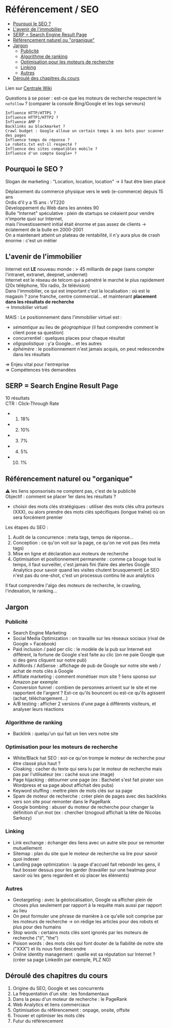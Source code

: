 Référencement / SEO
===================

<!-- MarkdownTOC uri_encoding="false" -->

- [Pourquoi le SEO ?](#pourquoi-le-seo-)
- [L'avenir de l'immobilier](#lavenir-de-limmobilier)
- [SERP = Search Engine Result Page](#serp--search-engine-result-page)
- [Référencement naturel ou "organique"](#référencement-naturel-ou-organique)
- [Jargon](#jargon)
  - [Publicité](#publicité)
  - [Algorithme de ranking](#algorithme-de-ranking)
  - [Optimisation pour les moteurs de recherche](#optimisation-pour-les-moteurs-de-recherche)
  - [Linking](#linking)
  - [Autres](#autres)
- [Déroulé des chapitres du cours](#déroulé-des-chapitres-du-cours)

<!-- /MarkdownTOC -->

Lien sur [Centrale Wiki](https://wiki.centraliens-lille.org/wiki/APP_SEO_/_R%C3%A9f%C3%A9rencement)

Questions à se poser : est-ce que les moteurs de recherche respectent le `nofollow` ? (comparer la console Bing/Google et les logs serveurs)

```
Influence HTTP/HTTPS ?
Influence HTTP1/HTTP2 ?
Influence AMP ?
Backlinks au blackmarket ?
Crawl budget : Google alloue un certain temps à ses bots pour scanner des pages
Influence temps de réponse ?
Le robots.txt est-il respecté ?
Influence des sites compatibles mobile ?
Influence d'un compte Google+ ?
```

## Pourquoi le SEO ?

Slogan de marketing : "Location, location, location" -> il faut être bien placé

Déplacement du commerce physique vers le web (e-commerce) depuis 15 ans  
Ordis d'il y a 15 ans : VT220  
Développement du Web dans les années 90  
Bulle "Internet" spéculative : plein de startups se créaient pour vendre n'importe quoi sur Internet,  
mais l'investissement initial était énorme et pas assez de clients -> éclatement de la bulle en 2000-2001  
On a maintenant atteint un plateau de rentabilité, il n'y aura plus de crash énorme : c'est un métier

## L'avenir de l'immobilier

Internet est **LE** nouveau monde : > 45 milliards de page (sans compter l'intranet, extranet, deepnet, undernet)  
Internet est le réseau de telcom qui a pénétré le marché le plus rapidement (20x téléphone, 10x radio, 3x télévision)  
Dans l'immobilier, ce qui est important c'est la localisation : où est le magasin ? zone franche, centre commercial... et maintenant **placement dans les résultats de recherche**  
-> Immobilier virtuel

MAIS :
Le positionnement dans l'immobilier virtuel est :
  - *sémantique* au lieu de *géographique* (il faut comprendre comment le client pose sa question)
  - concurrentiel : quelques places pour chaque résultat
  - *oligopolistique* : y'a Google... et les autres
  - *éphémère* : le positionnement n'est jamais acquis, on peut redescendre dans les résultats

=> Enjeu vital pour l'entreprise  
=> Compétences très demandées

## SERP = Search Engine Result Page

10 résultats  
CTR : Click-Through Rate
  * 1. 18%
  * 2. 10%
  * 3. 7%
  * 4. 5%
  * 10. 1%

## Référencement naturel ou "organique"

:warning: les liens sponsorisés ne comptent pas, c'est de la publicité  
Objectif : comment se placer 1er dans les résultats ?  
  - choisir des mots clés stratégiques : utiliser des mots clés ultra porteurs (XXX), ou alors prendre des mots clés spécifiques (longue traîne) où on sera forcément premier

Les étapes du SEO :
  1. Audit de la concurrence : meta tags, temps de réponse...
  2. Conception : ce qu'on voit sur la page, ce qu'on ne voit pas (les meta tags)
  3. Mise en ligne et déclaration aux moteurs de recherche
  4. Optimisation et positionnement permanente : comme ça bouge tout le temps, il faut surveiller, c'est jamais fini (faire des alertes Google Analytics pour savoir quand les visites chutent brusquement)
Le SEO n'est pas du one-shot, c'est un processus continu lié aux analytics

Il faut comprendre l'algo des moteurs de recherche, le crawling, l'indexation, le ranking...

## Jargon

### Publicité
  - Search Engine Marketing
  - Social Media Optimization : on travaille sur les réseaux sociaux (rival de Google = Facebook)
  - Paid inclusion / paid per clic : le modèle de la pub sur Internet est différent, la fortune de Google s'est faite au clic (on ne paie Google que si des gens cliquent sur notre pub)
  - AdWords / AdSense : affichage de pub de Google sur notre site web / achat de mots clés à Google
  - Affiliate marketing : comment monétiser mon site ? liens sponso sur Amazon par exemple
  - Conversion funnel : combien de personnes arrivent sur le site et me rapportent de l'argent ? Est-ce qu'ils bouncent ou est-ce qu'ils agissent (achat, téléchargement...)
  - A/B testing : afficher 2 versions d'une page à différents visiteurs, et analyser leurs réactions

### Algorithme de ranking

  - Backlink : quelqu'un qui fait un lien vers notre site

### Optimisation pour les moteurs de recherche

  - White/Black hat SEO : est-ce qu'on trompe le moteur de recherche pour être classé plus haut ?
  - Cloaking : cacher du texte qui sera lu par le moteur de recherche mais pas par l'utilisateur (ex : caché sous une image)
  - Page hijacking : détourner une page (ex : Bachelet s'est fait pirater son Wordpress et sa page about affichait des pubs)
  - Keyword stuffing : mettre plein de mots clés sur sa page
  - Spam de moteur de recherche : créer plein de pages avec des backlinks vers son site pour remonter dans le PageRank
  - Google bombing : abuser du moteur de recherche pour changer la définition d'un mot (ex : chercher Iznogoud affichait la tête de Nicolas Sarkozy)

### Linking

  - Link exchange : échanger des liens avec un autre site pour se remonter mutuellement
  - Sitemap : plan du site que le moteur de recherche va lire pour savoir quoi indexer
  - Landing page optimization : la page d'accueil fait rebondir les gens, il faut bosser dessus pour les garder (travailler sur une heatmap pour savoir où les gens regardent et où placer les éléments)

### Autres

  - Geotargeting : avec la géolocalisation, Google va afficher plein de choses plus seulement par rapport à la requête mais aussi par rapport au lieu
  - On peut formuler une phrase de manière à ce qu'elle soit comprise par les moteurs de recherche -> on rédige les articles pour des robots et plus pour des humains
  - Stop words : certains mots clés sont ignorés par les moteurs de recherche ("il", "the")
  - Poison words : des mots clés qui font douter de la fiabilité de notre site ("XXX") et ils nous font descendre
  - Online identity management : quelle est sa réputation sur Internet ? (créer sa page LinkedIn par exemple, PLZ NO)

## Déroulé des chapitres du cours

  1. Origine du SEO, Google et ses concurrents
  2. La fréquentation d'un site : les fondamentaux
  3. Dans la peau d'un moteur de recherche : le PageRank
  4. Web Analytics et liens commerciaux
  5. Optimisation du référencement : onpage, onsite, offsite
  6. Trouver et optimiser les mots clés
  7. Futur du référencement
